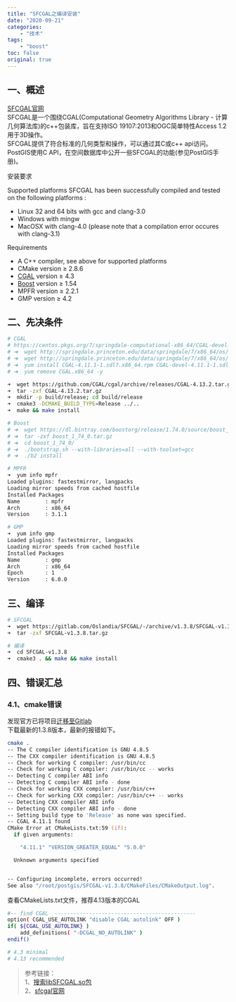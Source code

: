 ```yaml
---
title: "SFCGAL之编译安装"
date: "2020-09-21"
categories:
    - "技术"
tags:
    - "boost"
toc: false
original: true
---
```


## 一、概述

[SFCGAL官网](http://www.sfcgal.org/)  
SFCGAL是一个围绕CGAL(Computational Geometry Algorithms Library - 计算几何算法库)的c++包装库，旨在支持ISO 19107:2013和OGC简单特性Access 1.2用于3D操作。  
SFCGAL提供了符合标准的几何类型和操作，可以通过其C或c++ api访问。PostGIS使用C API，在空间数据库中公开一些SFCGAL的功能(参见PostGIS手册)。

安装要求

Supported platforms
SFCGAL has been successfully compiled and tested on the following platforms :

- Linux 32 and 64 bits with gcc and clang-3.0
- Windows with mingw
- MacOSX with clang-4.0 (please note that a compilation error occures with clang-3.1)

Requirements

- A C++ compiler, see above for supported platforms
- CMake version ≥ 2.8.6
- [CGAL](https://www.cgal.org/index.html) version ≥ 4.3
- [Boost](https://www.boost.org/) version ≥ 1.54
- MPFR version ≥ 2.2.1
- GMP version ≥ 4.2

## 二、先决条件

``` zsh
# CGAL
# https://centos.pkgs.org/7/springdale-computational-x86_64/CGAL-devel-4.11.1-1.sdl7.x86_64.rpm.html
# ➜  wget http://springdale.princeton.edu/data/springdale/7/x86_64/os/Computational/CGAL-4.11.1-1.sdl7.x86_64.rpm
# ➜  wget http://springdale.princeton.edu/data/springdale/7/x86_64/os/Computational/CGAL-devel-4.11.1-1.sdl7.x86_64.rpm
# ➜  yum install CGAL-4.11.1-1.sdl7.x86_64.rpm CGAL-devel-4.11.1-1.sdl7.x86_64.rpm
# ➜  yum remove CGAL.x86_64 -y

➜  wget https://github.com/CGAL/cgal/archive/releases/CGAL-4.13.2.tar.gz
➜  tar -zxf CGAL-4.13.2.tar.gz
➜  mkdir -p build/release; cd build/release
➜  cmake3 -DCMAKE_BUILD_TYPE=Release ../..
➜  make && make install

# Boost
# ➜  wget https://dl.bintray.com/boostorg/release/1.74.0/source/boost_1_74_0.tar.gz
# ➜  tar -zxf boost_1_74_0.tar.gz
# ➜  cd boost_1_74_0/
# ➜  ./bootstrap.sh --with-libraries=all --with-toolset=gcc
# ➜  ./b2 install

# MPFR
➜  yum info mpfr
Loaded plugins: fastestmirror, langpacks
Loading mirror speeds from cached hostfile
Installed Packages
Name        : mpfr
Arch        : x86_64
Version     : 3.1.1

# GMP
➜  yum info gmp
Loaded plugins: fastestmirror, langpacks
Loading mirror speeds from cached hostfile
Installed Packages
Name        : gmp
Arch        : x86_64
Epoch       : 1
Version     : 6.0.0
```

## 三、编译

``` zsh
# SFCGAL
➜  wget https://gitlab.com/Oslandia/SFCGAL/-/archive/v1.3.8/SFCGAL-v1.3.8.tar.gz
➜  tar -zxf SFCGAL-v1.3.8.tar.gz

# 编译
➜  cd SFCGAL-v1.3.8
➜  cmake3 . && make && make install
```

## 四、错误汇总

### 4.1、cmake错误

发现官方已将项目[迁移至Gitlab](https://github.com/Oslandia/SFCGAL/issues/230)  
下载最新的1.3.8版本，最新的报错如下。

``` zsh
cmake .
-- The C compiler identification is GNU 4.8.5
-- The CXX compiler identification is GNU 4.8.5
-- Check for working C compiler: /usr/bin/cc
-- Check for working C compiler: /usr/bin/cc -- works
-- Detecting C compiler ABI info
-- Detecting C compiler ABI info - done
-- Check for working CXX compiler: /usr/bin/c++
-- Check for working CXX compiler: /usr/bin/c++ -- works
-- Detecting CXX compiler ABI info
-- Detecting CXX compiler ABI info - done
-- Setting build type to 'Release' as none was specified.
-- CGAL 4.11.1 found
CMake Error at CMakeLists.txt:59 (if):
  if given arguments:

    "4.11.1" "VERSION_GREATER_EQUAL" "5.0.0"

  Unknown arguments specified


-- Configuring incomplete, errors occurred!
See also "/root/postgis/SFCGAL-v1.3.8/CMakeFiles/CMakeOutput.log".
```

查看CMakeLists.txt文件，推荐4.13版本的CGAL

``` zsh
#-- find CGAL  ---------------------------------------------
option( CGAL_USE_AUTOLINK "disable CGAL autolink" OFF )
if( ${CGAL_USE_AUTOLINK} )
    add_definitions( "-DCGAL_NO_AUTOLINK" )
endif()

# 4.3 minimal
# 4.13 recommended
```

> 参考链接：  
> 1、[搜索libSFCGAL.so包](https://rpm.pbone.net/index.php3/stat/3/srodzaj/1/search/libSFCGAL.so.1%28%29%2864bit%29)  
> 2、[sfcgal官网](http://www.sfcgal.org/)  
>